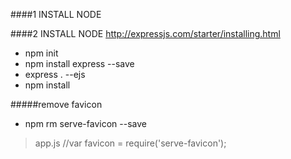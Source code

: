 ####1 INSTALL NODE

####2 INSTALL NODE
http://expressjs.com/starter/installing.html
* npm init
* npm install express --save
* express . --ejs
* npm install

#####remove favicon
* npm rm serve-favicon --save
>app.js
//var favicon = require('serve-favicon');
